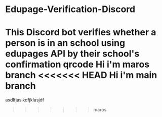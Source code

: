 # Edupage-Verification-Discord
This Discord bot verifies whether a person is in an school using edupages API by their school's confirmation qrcode
Hi i'm maros branch
<<<<<<< HEAD
Hi i'm main branch
=======


asdlfjaslkdfjklasjdf
>>>>>>> maros
